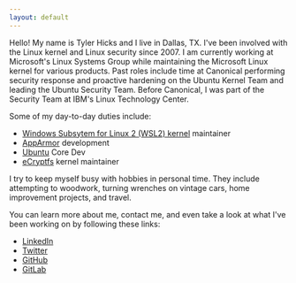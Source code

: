 ```yaml
---
layout: default
---
```


Hello! My name is Tyler Hicks and I live in Dallas, TX. I've been involved with
the Linux kernel and Linux security since 2007. I am currently working at
Microsoft's Linux Systems Group while maintaining the Microsoft Linux kernel
for various products. Past roles include time at Canonical performing security
response and proactive hardening on the Ubuntu Kernel Team and leading the
Ubuntu Security Team. Before Canonical, I was part of the Security Team at
IBM's Linux Technology Center.

Some of my day-to-day duties include:
- [Windows Subsytem for Linux 2 (WSL2) kernel](https://github.com/microsoft/WSL2-Linux-Kernel) maintainer
- [AppArmor](https://apparmor.net/) development
- [Ubuntu](https://www.ubuntu.com/) Core Dev
- [eCryptfs](ecryptfs.org) kernel maintainer

I try to keep myself busy with hobbies in personal time. They include
attempting to woodwork, turning wrenches on vintage cars, home improvement
projects, and travel.

You can learn more about me, contact me, and even take a look at what I've been
working on by following these links:

- [LinkedIn](https://linkedin.com/in/tyhicks)
- [Twitter](https://twitter.com/tyhicks)
- [GitHub](https://github.com/tyhicks)
- [GitLab](https://gitlab.com/tyhicks)
